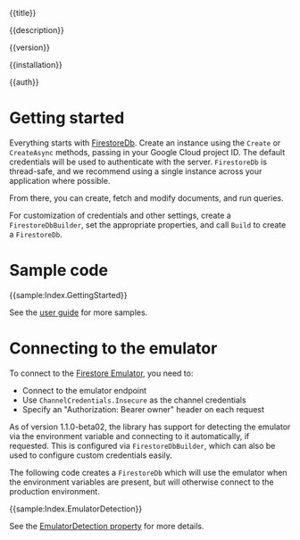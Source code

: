 {{title}}

{{description}}

{{version}}

{{installation}}

{{auth}}

# Getting started

Everything starts with [FirestoreDb](obj/api/Google.Cloud.Firestore.FirestoreDb.yml).
Create an instance using the `Create` or `CreateAsync` methods, passing in your Google Cloud project ID.
The default credentials will be used to authenticate with the
server. `FirestoreDb` is thread-safe, and we recommend using a
single instance across your application where possible.

From there, you can create, fetch and modify documents, and run queries.

For customization of credentials and other settings, create a
`FirestoreDbBuilder`, set the appropriate properties, and call
`Build` to create a `FirestoreDb`.

# Sample code

{{sample:Index.GettingStarted}}

See the [user guide](userguide.md) for more samples.

# Connecting to the emulator

To connect to the [Firestore
Emulator](https://cloud.google.com/sdk/gcloud/reference/beta/emulators/firestore/),
you need to:

- Connect to the emulator endpoint
- Use `ChannelCredentials.Insecure` as the channel credentials
- Specify an "Authorization: Bearer owner" header on each request

As of version 1.1.0-beta02, the library has support for detecting
the emulator via the environment variable and connecting to it
automatically, if requested. This is configured via
`FirestoreDbBuilder`, which can also be used to configure custom
credentials easily.

The following code creates a `FirestoreDb` which will use the
emulator when the environment variables are present, but will
otherwise connect to the production environment.

{{sample:Index.EmulatorDetection}}

See the
[EmulatorDetection property](obj/api/Google.Cloud.Firestore.FirestoreDbBuilder.yml#Google_Cloud_Firestore_FirestoreDbBuilder_EmulatorDetection)
for more details.
